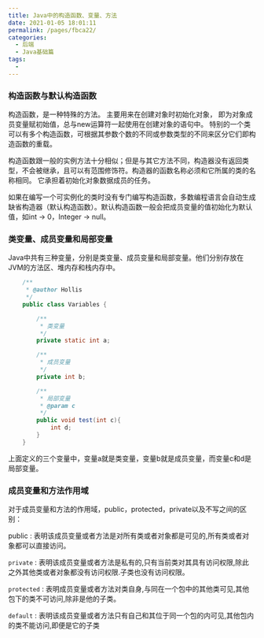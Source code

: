 ```yaml
---
title: Java中的构造函数、变量、方法
date: 2021-01-05 18:01:11
permalink: /pages/fbca22/
categories:
  - 后端
  - Java基础篇
tags:
  - 
---
```

### 构造函数与默认构造函数

构造函数，是一种特殊的方法。 主要用来在创建对象时初始化对象， 即为对象成员变量赋初始值，总与new运算符一起使用在创建对象的语句中。 特别的一个类可以有多个构造函数，可根据其参数个数的不同或参数类型的不同来区分它们即构造函数的重载。

构造函数跟一般的实例方法十分相似；但是与其它方法不同，构造器没有返回类型，不会被继承，且可以有范围修饰符。构造器的函数名称必须和它所属的类的名称相同。 它承担着初始化对象数据成员的任务。

如果在编写一个可实例化的类时没有专门编写构造函数，多数编程语言会自动生成缺省构造器（默认构造函数）。默认构造函数一般会把成员变量的值初始化为默认值，如int -> 0，Integer -> null。

### 类变量、成员变量和局部变量

Java中共有三种变量，分别是类变量、成员变量和局部变量。他们分别存放在JVM的方法区、堆内存和栈内存中。

```Java
    /**
     * @author Hollis
     */
    public class Variables {

        /**
         * 类变量
         */
        private static int a;

        /**
         * 成员变量
         */
        private int b;

        /**
         * 局部变量
         * @param c
         */
        public void test(int c){
            int d;
        }
    }
```


上面定义的三个变量中，变量a就是类变量，变量b就是成员变量，而变量c和d是局部变量。

### 成员变量和方法作用域


对于成员变量和方法的作用域，public，protected，private以及不写之间的区别：


public : 表明该成员变量或者方法是对所有类或者对象都是可见的,所有类或者对象都可以直接访问。


`private` : 表明该成员变量或者方法是私有的,只有当前类对其具有访问权限,除此之外其他类或者对象都没有访问权限.子类也没有访问权限。


`protected` : 表明成员变量或者方法对类自身,与同在一个包中的其他类可见,其他包下的类不可访问,除非是他的子类。


`default` : 表明该成员变量或者方法只有自己和其位于同一个包的内可见,其他包内的类不能访问,即便是它的子类

